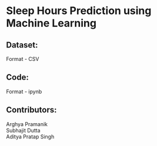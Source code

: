 <h1>Sleep Hours Prediction using Machine Learning</h1>
<h2><strong>Dataset: </strong></h2>
<p>Format - CSV</p>
<h2><strong>Code: </strong></h2> 
<p>Format - ipynb </p>
<h2><strong>Contributors: </strong></h2> <p>Arghya Pramanik <br>Subhajit Dutta <br>Aditya Pratap Singh</p>
 
